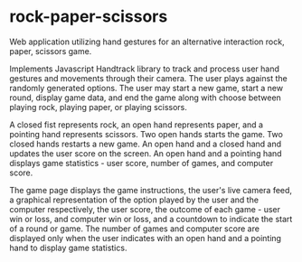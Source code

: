 # rock-paper-scissors
Web application utilizing hand gestures for an alternative interaction rock, paper, scissors game.

Implements Javascript Handtrack library to track and process user hand gestures and movements through their camera. 
The user plays against the randomly generated options. 
The user may start a new game, start a new round, display game data, and end the game along with choose between playing rock, playing paper, or playing scissors. 

A closed fist represents rock, an open hand represents paper, and a pointing hand represents scissors. 
Two open hands starts the game. 
Two closed hands restarts a new game.
An open hand and a closed hand and updates the user score on the screen.
An open hand and a pointing hand displays game statistics - user score, number of games, and computer score.

The game page displays the game instructions, the user's live camera feed, a graphical representation of the option played by the user and the computer respectively, the user score, the outcome of each game - user win or loss, and computer win or loss, and a countdown to indicate the start of a round or game.
The number of games and computer score are displayed only when the user indicates with an open hand and a pointing hand to display game statistics.

